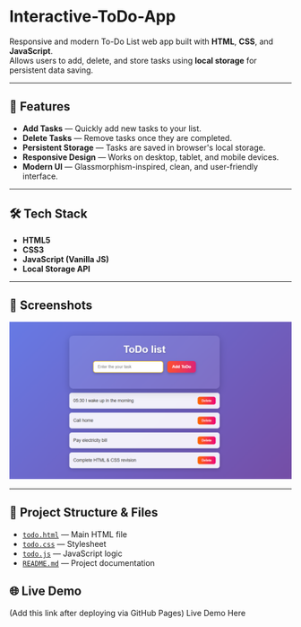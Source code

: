 # Interactive-ToDo-App
Responsive and modern To-Do List web app built with **HTML**, **CSS**, and **JavaScript**.  
Allows users to add, delete, and store tasks using **local storage** for persistent data saving.

--------------------------------------------------------------------------------------------------------------------------

## 🚀 Features
- **Add Tasks** — Quickly add new tasks to your list.
- **Delete Tasks** — Remove tasks once they are completed.
- **Persistent Storage** — Tasks are saved in browser's local storage.
- **Responsive Design** — Works on desktop, tablet, and mobile devices.
- **Modern UI** — Glassmorphism-inspired, clean, and user-friendly interface.

----------------------------------------------------------------------------------------------------------------------------

## 🛠 Tech Stack
- **HTML5**
- **CSS3**
- **JavaScript (Vanilla JS)**
- **Local Storage API**

----------------------------------------------------------------------------------------------------------------------------

## 📸 Screenshots
![ToDo App Screenshot](https://github.com/Paras9771/Interactive-ToDo-app/blob/main/Screenshot.png?raw=true)

----------------------------------------------------------------------------------------------------------------------------

## 📂 Project Structure & Files
- [`todo.html`](https://github.com/Paras9771/Interactive-ToDo-app/blob/main/todo.html) — Main HTML file  
- [`todo.css`](https://github.com/Paras9771/Interactive-ToDo-app/blob/main/todo.css) — Stylesheet  
- [`todo.js`](https://github.com/Paras9771/Interactive-ToDo-app/blob/main/todo.js) — JavaScript logic  
- [`README.md`](https://github.com/Paras9771/Interactive-ToDo-app/blob/main/README.md) — Project documentation  

## 🌐 Live Demo
(Add this link after deploying via GitHub Pages)
Live Demo Here
